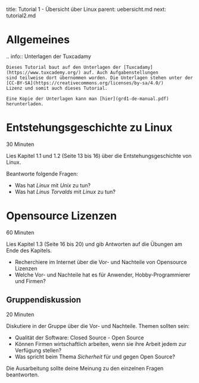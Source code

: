 title: Tutorial 1 - Übersicht über Linux
parent: uebersicht.md
next: tutorial2.md

# Allgemeines

.. info:: Unterlagen der Tuxcadamy

    Dieses Tutorial baut auf den Unterlagen der [Tuxcadamy](https://www.tuxcademy.org/) auf. Auch Aufgabenstellungen
    sind teilweise dort übernommen worden. Die Unterlagen stehen unter der [CC-BY-SA](https://creativecommons.org/licenses/by-sa/4.0/)
    Lizenz und somit auch dieses Tutorial.

    Eine Kopie der Unterlagen kann man [hier](grd1-de-manual.pdf) herunterladen.

# Entstehungsgeschichte zu Linux
<span class="tag is-rounded is-info">30 Minuten</span>

Lies Kapitel 1.1 und 1.2 (Seite 13 bis 16) über die Entstehungsgeschichte von Linux.

Beantworte folgende Fragen:

* Was hat *Linux* mit *Unix* zu tun?
* Was hat *Linus Torvalds* mit *Linux* zu tun?

# Opensource Lizenzen
<span class="tag is-rounded is-info">60 Minuten</span>

Lies Kapitel 1.3 (Seite 16 bis 20) und gib Antworten auf die Übungen am Ende des Kapitels.

* Recherchiere im Internet über die Vor- und Nachteile von Opensource Lizenzen
* Welche Vor- und Nachteile hat es für Anwender, Hobby-Programmierer und Firmen?

## Gruppendiskussion
<span class="tag is-rounded is-info">20 Minuten</span>

Diskutiere in der Gruppe über die Vor- und Nachteile. Themen sollten sein:

* Qualität der Software: Closed Source - Open Source
* Können Firmen wirtschaftlich arbeiten, wenn sie ihre Arbeit jedem zur Verfügung stellen?
* Was spricht beim Thema *Sicherheit* für und gegen Open Source?

Die Ausarbeitung sollte deine Meinung zu den einzelnen Fragen beantworten.

